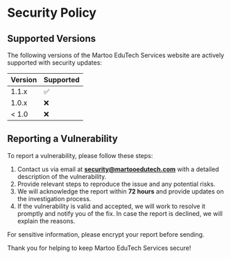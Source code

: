 # Security Policy

## Supported Versions

The following versions of the Martoo EduTech Services website are actively supported with security updates:

| Version | Supported          |
| ------- | ------------------ |
| 1.1.x   | :white_check_mark: |
| 1.0.x   | :x:                |
| < 1.0   | :x:                |

## Reporting a Vulnerability

To report a vulnerability, please follow these steps:

1. Contact us via email at **security@martooedutech.com** with a detailed description of the vulnerability.
2. Provide relevant steps to reproduce the issue and any potential risks.
3. We will acknowledge the report within **72 hours** and provide updates on the investigation process.
4. If the vulnerability is valid and accepted, we will work to resolve it promptly and notify you of the fix. In case the report is declined, we will explain the reasons.

For sensitive information, please encrypt your report before sending.

Thank you for helping to keep Martoo EduTech Services secure!
